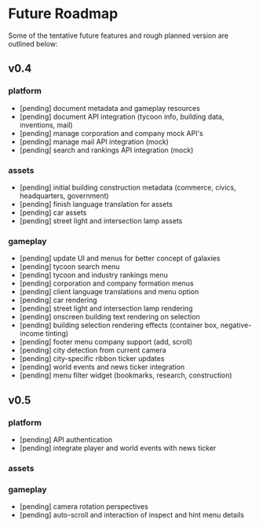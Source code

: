 
# Future Roadmap
Some of the tentative future features and rough planned version are outlined below:

## v0.4
### platform
* [pending] document metadata and gameplay resources
* [pending] document API integration (tycoon info, building data, inventions, mail)
* [pending] manage corporation and company mock API's
* [pending] manage mail API integration (mock)
* [pending] search and rankings API integration (mock)

### assets
* [pending] initial building construction metadata (commerce, civics, headquarters, government)
* [pending] finish language translation for assets
* [pending] car assets
* [pending] street light and intersection lamp assets

### gameplay
* [pending] update UI and menus for better concept of galaxies
* [pending] tycoon search menu
* [pending] tycoon and industry rankings menu
* [pending] corporation and company formation menus
* [pending] client language translations and menu option
* [pending] car rendering
* [pending] street light and intersection lamp rendering
* [pending] onscreen building text rendering on selection
* [pending] building selection rendering effects (container box, negative-income tinting)
* [pending] footer menu company support (add, scroll)
* [pending] city detection from current camera
* [pending] city-specific ribbon ticker updates
* [pending] world events and news ticker integration
* [pending] menu filter widget (bookmarks, research, construction)


## v0.5
### platform
* [pending] API authentication
* [pending] integrate player and world events with news ticker

### assets

### gameplay
* [pending] camera rotation perspectives
* [pending] auto-scroll and interaction of inspect and hint menu details
